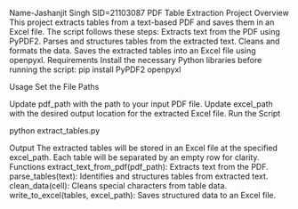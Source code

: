 Name-Jashanjit Singh
SID=21103087
PDF Table Extraction Project
Overview
This project extracts tables from a text-based PDF and saves them in an Excel file. The script follows these steps:
Extracts text from the PDF using PyPDF2.
Parses and structures tables from the extracted text.
Cleans and formats the data.
Saves the extracted tables into an Excel file using openpyxl.
Requirements
Install the necessary Python libraries before running the script:
pip install PyPDF2 openpyxl

Usage
Set the File Paths


Update pdf_path with the path to your input PDF file.
Update excel_path with the desired output location for the extracted Excel file.
Run the Script


python extract_tables.py

Output
The extracted tables will be stored in an Excel file at the specified excel_path.
Each table will be separated by an empty row for clarity.
Functions
extract_text_from_pdf(pdf_path): Extracts text from the PDF.
parse_tables(text): Identifies and structures tables from extracted text.
clean_data(cell): Cleans special characters from table data.
write_to_excel(tables, excel_path): Saves structured data to an Excel file.
